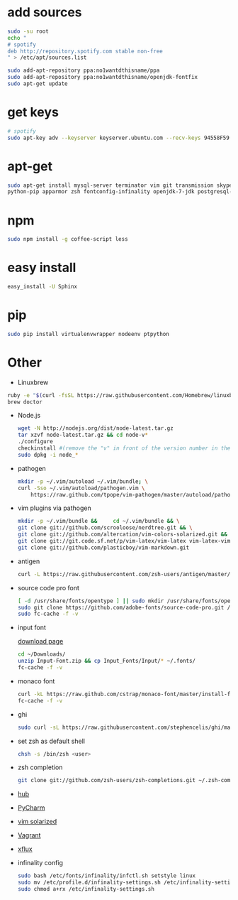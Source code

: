 # add sources
```sh
sudo -su root
echo "
# spotify
deb http://repository.spotify.com stable non-free
" > /etc/apt/sources.list
```

```sh
sudo add-apt-repository ppa:no1wantdthisname/ppa
sudo add-apt-repository ppa:no1wantdthisname/openjdk-fontfix
sudo apt-get update
```

# get keys

```sh
# spotify
sudo apt-key adv --keyserver keyserver.ubuntu.com --recv-keys 94558F59
```

# apt-get
```sh
sudo apt-get install mysql-server terminator vim git transmission skype vlc gimp apcalc bpython chromium-browser firefox wine virtualbox libreoffice spotify-client p7zip p7zip-full npm python gconf-editor tree subversion vim-gnome libxml2-dev libxslt-dev g++ make checkinstall python-virtualenv libmysqlclient-dev python-mysqldb python-dev python3-dev texlive-fonts-recommended latex-beamer texpower texlive-pictures texlive-latex-extra texlive-lang-polish imagemagick opera curl rake qnapi htop
python-pip apparmor zsh fontconfig-infinality openjdk-7-jdk postgresql-9.3 watchdog
```

# npm
```sh
sudo npm install -g coffee-script less
```

# easy install
```sh
easy_install -U Sphinx
```

# pip
```sh
sudo pip install virtualenvwrapper nodeenv ptpython
```

# Other

* Linuxbrew
 ```sh
 ruby -e "$(curl -fsSL https://raw.githubusercontent.com/Homebrew/linuxbrew/go/install)"
 brew doctor
 ```

* Node.js
  ```sh
  wget -N http://nodejs.org/dist/node-latest.tar.gz
  tar xzvf node-latest.tar.gz && cd node-v*
  ./configure
  checkinstall #(remove the "v" in front of the version number in the dialog)
  sudo dpkg -i node_*
  ```

* pathogen
  ```sh
  mkdir -p ~/.vim/autoload ~/.vim/bundle; \
  curl -Sso ~/.vim/autoload/pathogen.vim \
      https://raw.github.com/tpope/vim-pathogen/master/autoload/pathogen.vim
  ```

* vim plugins via pathogen
  ```sh
  mkdir -p ~/.vim/bundle &&     cd ~/.vim/bundle && \
  git clone git://github.com/scrooloose/nerdtree.git && \
  git clone git://github.com/altercation/vim-colors-solarized.git && \
  git clone git://git.code.sf.net/p/vim-latex/vim-latex vim-latex-vim-latex && \
  git clone git://github.com/plasticboy/vim-markdown.git
  ```

* antigen
  ```sh
  curl -L https://raw.githubusercontent.com/zsh-users/antigen/master/antigen.zsh > ~/.antigen.zsh
  ```

* source code pro font
  ```sh
  [ -d /usr/share/fonts/opentype ] || sudo mkdir /usr/share/fonts/opentype
  sudo git clone https://github.com/adobe-fonts/source-code-pro.git /usr/share/fonts/opentype/scp
  sudo fc-cache -f -v
  ```
  
* input font

  [download page](http://input.fontbureau.com/download/)
  ```sh
  cd ~/Downloads/
  unzip Input-Font.zip && cp Input_Fonts/Input/* ~/.fonts/
  fc-cache -f -v
  ```

* monaco font

  ```sh
  curl -kL https://raw.github.com/cstrap/monaco-font/master/install-font-ubuntu.sh | bash
  fc-cache -f -v
  ```

* ghi
  ```sh
  sudo curl -sL https://raw.githubusercontent.com/stephencelis/ghi/master/ghi > ghi && chmod 755 ghi && sudo mv ghi /usr/local/bin
  ```

* set zsh as default shell
  ```sh
  chsh -s /bin/zsh <user>
  ```

* zsh completion
  ```sh
  git clone git://github.com/zsh-users/zsh-completions.git ~/.zsh-completion
  ```

* [hub](https://github.com/github/hub)
* [PyCharm](https://www.jetbrains.com/pycharm/download/index.html)
* [vim solarized](https://github.com/altercation/vim-colors-solarized)
* [Vagrant](http://downloads.vagrantup.com/)
* [xflux](http://justgetflux.com/linux.html)

* infinality config
  ```sh
  sudo bash /etc/fonts/infinality/infctl.sh setstyle linux
  sudo mv /etc/profile.d/infinality-settings.sh /etc/infinality-settings.sh
  sudo chmod a+rx /etc/infinality-settings.sh
  ```

